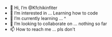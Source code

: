 - 👋 Hi, I’m @Kfchikinfiter
- 👀 I’m interested in ... Learning how to code
- 🌱 I’m currently learning ... ^
- 💞️ I’m looking to collaborate on ... nothing so far
- 📫 How to reach me ... pls don't 

<!---
Kfchikinfiter/Kfchikinfiter is a ✨ special ✨ repository because its `README.md` (this file) appears on your GitHub profile.
You can click the Preview link to take a look at your changes.
--->
